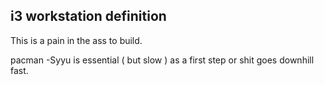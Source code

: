 ## i3 workstation definition

This is a pain in the ass to build.

pacman -Syyu is essential ( but slow ) as a first step or shit goes downhill fast.